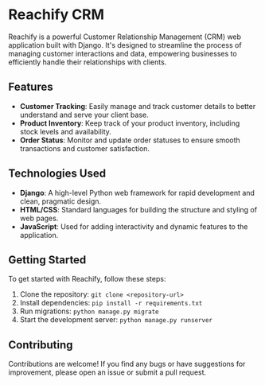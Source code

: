 

# Reachify CRM

Reachify is a powerful Customer Relationship Management (CRM) web application built with Django. It's designed to streamline the process of managing customer interactions and data, empowering businesses to efficiently handle their relationships with clients.

## Features

- **Customer Tracking**: Easily manage and track customer details to better understand and serve your client base.
- **Product Inventory**: Keep track of your product inventory, including stock levels and availability.
- **Order Status**: Monitor and update order statuses to ensure smooth transactions and customer satisfaction.

## Technologies Used

- **Django**: A high-level Python web framework for rapid development and clean, pragmatic design.
- **HTML/CSS**: Standard languages for building the structure and styling of web pages.
- **JavaScript**: Used for adding interactivity and dynamic features to the application.

## Getting Started

To get started with Reachify, follow these steps:

1. Clone the repository: `git clone <repository-url>`
2. Install dependencies: `pip install -r requirements.txt`
3. Run migrations: `python manage.py migrate`
4. Start the development server: `python manage.py runserver`

## Contributing

Contributions are welcome! If you find any bugs or have suggestions for improvement, please open an issue or submit a pull request.
